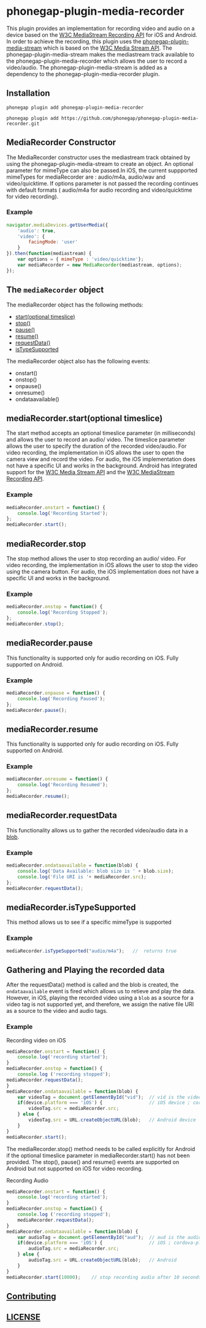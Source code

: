 <!---
 # license: Licensed to the Apache Software Foundation (ASF) under one
 #         or more contributor license agreements.  See the NOTICE file
 #         distributed with this work for additional information
 #         regarding copyright ownership.  The ASF licenses this file
 #         to you under the Apache License, Version 2.0 (the
 #         "License"); you may not use this file except in compliance
 #         with the License.  You may obtain a copy of the License at
 #
 #           http://www.apache.org/licenses/LICENSE-2.0
 #
 #         Unless required by applicable law or agreed to in writing,
 #         software distributed under the License is distributed on an
 #         "AS IS" BASIS, WITHOUT WARRANTIES OR CONDITIONS OF ANY
 #         KIND, either express or implied.  See the License for the
 #         specific language governing permissions and limitations
 #         under the License.
 -->


# phonegap-plugin-media-recorder

This plugin provides an implementation for recording video and audio on a device based on the [W3C MediaStream Recording API](https://www.w3.org/TR/mediastream-recording/) for iOS and Android. In order to achieve the recording, this plugin uses the [phonegap-plugin-media-stream](https://github.com/phonegap/phonegap-plugin-media-stream) which is based on the [W3C Media Stream API](https://www.w3.org/TR/mediacapture-streams/). The phonegap-plugin-media-stream makes the mediastream track available to the phonegap-plugin-media-recorder which allows the user to record a video/audio. The phonegap-plugin-media-stream is added as a dependency to the phonegap-plugin-media-recorder plugin.



## Installation

```
phonegap plugin add phonegap-plugin-media-recorder

phonegap plugin add https://github.com/phonegap/phonegap-plugin-media-recorder.git
```

## MediaRecorder Constructor

The MediaRecorder constructor uses the mediastream track obtained by using the phonegap-plugin-media-stream to create an object. An optional parameter for mimeType can also be passed.In iOS, the current suppported mimeTypes for mediaRecorder are : audio/m4a, audio/wav and video/quicktime. If options parameter is not passed the recording continues with default formats ( audio/m4a for audio recording and video/quicktime for video recording).

### Example

```javascript
navigator.mediaDevices.getUserMedia({
    'audio': true,
    'video': {
        facingMode: 'user'
    }
}).then(function(mediastream) {
    var options = { mimeType : 'video/quicktime'};
    var mediaRecorder = new MediaRecorder(mediastream, options);
});
```

## The `mediaRecorder` object

The mediaRecorder object has the following methods:

- [start(optional timeslice)](https://github.com/phonegap/phonegap-plugin-media-recorder#mediarecorderstartoptional-timeslice)
- [stop()](https://github.com/phonegap/phonegap-plugin-media-recorder#mediastop)
- [pause()](https://github.com/phonegap/phonegap-plugin-media-recorder#mediapause)
- [resume()](https://github.com/phonegap/phonegap-plugin-media-recorder#mediaresume)
- [requestData()](https://github.com/phonegap/phonegap-plugin-media-recorder#mediarequestdata)
- [isTypeSupported](https://github.com/phonegap/phonegap-plugin-media-recorder#mediarecorderistypesupported)

The mediaRecorder object also has the following events:

- onstart()
- onstop()
- onpause()
- onresume()
- ondataavailable()


##  mediaRecorder.start(optional timeslice)

The start method accepts an optional timeslice parameter (in milliseconds) and allows the user to record an audio/ video. The timeslice parameter allows the user to specify the duration of the recorded video/audio. For video recording, the implementation in iOS allows the user to open the camera view and record the video. For audio, the iOS implementation does not have a specific UI and works in the background. Android has integrated support for the [W3C Media Stream API](https://www.w3.org/TR/mediacapture-streams/) and the [W3C MediaStream Recording API](https://www.w3.org/TR/mediastream-recording/).

### Example

```javascript
mediaRecorder.onstart = function() {
    console.log('Recording Started');
};
mediaRecorder.start();
```

##  mediaRecorder.stop

The stop method allows the user to stop recording an audio/ video. For video recording, the implementation in iOS allows the user to stop the video using the camera button. For audio, the iOS implementation does not have a specific UI and works in the background.

### Example

```javascript
mediaRecorder.onstop = function() {
    console.log('Recording Stopped');
};
mediaRecorder.stop();
```

## mediaRecorder.pause

This functionality is supported only for audio recording on iOS. Fully supported on Android.

### Example

```javascript
mediaRecorder.onpause = function() {
    console.log('Recording Paused');
};
mediaRecorder.pause();
```

## mediaRecorder.resume

This functionality is supported only for audio recording on iOS. Fully supported on Android.

### Example

```javascript
mediaRecorder.onresume = function() {
    console.log('Recording Resumed');
};
mediaRecorder.resume();
```

## mediaRecorder.requestData

This functionality allows us to gather the recorded video/audio data in a [blob](https://www.w3.org/TR/FileAPI/#dfn-Blob).

### Example

```javascript
mediaRecorder.ondataavailable = function(blob) {
    console.log('Data Available: blob size is ' + blob.size);
    console.log('File URI is '+ mediaRecorder.src);
};
mediaRecorder.requestData();
```

## mediaRecorder.isTypeSupported

This method allows us to see if a specific mimeType is supported

### Example

```javascript
mediaRecorder.isTypeSupported("audio/m4a");   //  returns true
```

## Gathering and Playing the recorded data

After the requestData() method is called and the blob is created, the `ondataavailable` event is fired which allows us to retieve and play the data. However, in iOS, playing the recorded video using a `blob` as a source for a video tag is not supported yet, and therefore, we assign the native file URI as a source to the video and audio tags.

### Example

Recording video on iOS

```javascript
mediaRecorder.onstart = function() {
    console.log('recording started');
}
mediaRecorder.onstop = function() {
    console.log ('recording stopped');
mediaRecorder.requestData();
}
mediaRecorder.ondataavailable = function(blob) {
    var videoTag = document.getElementById("vid");  // vid is the video tag
    if(device.platform === 'iOS') {                 // iOS device ; cordova-plugin-device required for this check
        videoTag.src = mediaRecorder.src;
    } else {
        videoTag.src = URL.createObjectURL(blob);   // Android device
    }
}
mediaRecorder.start();
```

 The mediaRecorder.stop() method needs to be called explicitly for Android if the optional timeslice parameter in mediaRecorder.start() has not been provided.
 The stop(), pause() and resume() events are supported on Android but not supported on iOS for video recording.


Recording Audio

```javascript
mediaRecorder.onstart = function() {
    console.log('recording started');
}
mediaRecorder.onstop = function() {
    console.log ('recording stopped');
    mediaRecorder.requestData();
}
mediaRecorder.ondataavailable = function(blob) {
    var audioTag = document.getElementById("aud");  // aud is the audio tag
    if(device.platform === 'iOS') {                 // iOS ; cordova-plugin-device required for this check
        audioTag.src = mediaRecorder.src;
    } else {
        audioTag.src = URL.createObjectURL(blob);   // Android
    }
}
mediaRecorder.start(10000);    // stop recording audio after 10 seconds
```


## [Contributing](https://github.com/phonegap/phonegap-plugin-media-recorder/blob/master/.github/CONTRIBUTING.md)

## [LICENSE](https://github.com/phonegap/phonegap-plugin-media-recorder/blob/master/LICENSE)

